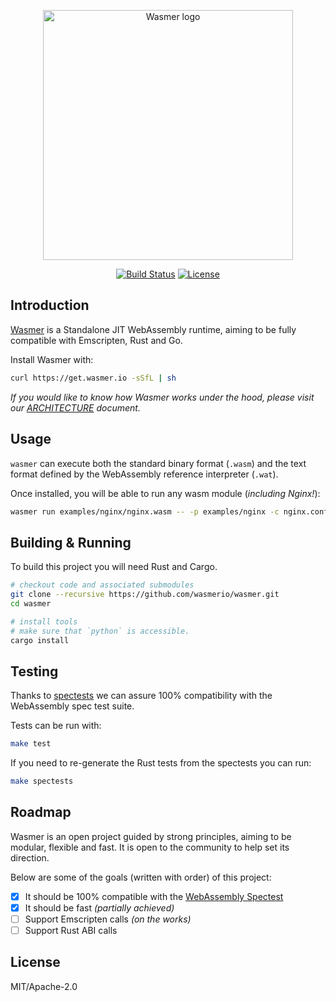 <p align="center"><a href="https://wasmer.io" target="_blank" rel="noopener noreferrer"><img width="400" src="https://raw.githubusercontent.com/wasmerio/wasmer/master/logo.png" alt="Wasmer logo"></a></p>

<p align="center">
  <a href="https://circleci.com/gh/wasmerio/wasmer/"><img src="https://img.shields.io/circleci/project/github/wasmerio/wasmer/master.svg" alt="Build Status"></a>
  <a href="https://github.com/wasmerio/wasmer/blob/master/LICENSE"><img src="https://img.shields.io/github/license/wasmerio/wasmer.svg" alt="License"></a>
</p>

## Introduction

[Wasmer](https://wasmer.io/) is a Standalone JIT WebAssembly runtime, aiming to be fully compatible with Emscripten, Rust and Go.

Install Wasmer with:

```sh
curl https://get.wasmer.io -sSfL | sh
```

_If you would like to know how Wasmer works under the hood, please visit our [ARCHITECTURE](https://github.com/wasmerio/wasmer/blob/master/ARCHITECTURE.md) document._

## Usage

`wasmer` can execute both the standard binary format (`.wasm`) and the text
format defined by the WebAssembly reference interpreter (`.wat`).

Once installed, you will be able to run any wasm module (_including Nginx!_):

```sh
wasmer run examples/nginx/nginx.wasm -- -p examples/nginx -c nginx.conf
```

## Building & Running

To build this project you will need Rust and Cargo.

```sh
# checkout code and associated submodules
git clone --recursive https://github.com/wasmerio/wasmer.git
cd wasmer

# install tools
# make sure that `python` is accessible.
cargo install
```

## Testing

Thanks to [spectests](https://github.com/wasmerio/wasmer/tree/master/spectests) we can assure 100% compatibility with the WebAssembly spec test suite.

Tests can be run with:

```sh
make test
```

If you need to re-generate the Rust tests from the spectests
you can run:

```sh
make spectests
```

## Roadmap

Wasmer is an open project guided by strong principles, aiming to be modular, flexible and fast. It is open to the community to help set its direction.

Below are some of the goals (written with order) of this project:

- [x] It should be 100% compatible with the [WebAssembly Spectest](https://github.com/wasmerio/wasmer/tree/master/spectests)
- [x] It should be fast _(partially achieved)_
- [ ] Support Emscripten calls _(on the works)_
- [ ] Support Rust ABI calls

## License

MIT/Apache-2.0
